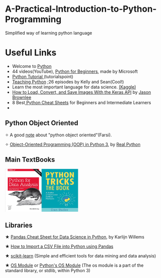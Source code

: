 # A-Practical-Introduction-to-Python-Programming
Simplified way of learning python language 
# Useful Links
- Welcome to <a href="https://www.python.org/">Python</a>
- 44 videos(YouTube), <a href="https://www.youtube.com/playlist?list=PLlrxD0HtieHhS8VzuMCfQD4uJ9yne1mE6&app=desktop">Python for Beginners</a>, made by Microsoft
- <a href="https://www.tutorialspoint.com/python/index.htm">Python Tutorial </a>(tutorialspoint)
- <a href="https://www.teachingpython.fm/page/2">Teaching Python</a> ;26 episodes by Kelly and Sean(Cool!)
- Learn the most important language for data science. <a href="https://www.kaggle.com/learn/python">(Kaggle)</a>
- <a href="https://machinelearningmastery.com/how-to-load-convert-and-save-images-with-the-keras-api/">How to Load, Convert, and Save Images With the Keras API</a> by <a href="https://machinelearningmastery.com">Jason Brownlee</a>
- 8 Best<a href="https://sinxloud.com/python-cheat-sheet-beginner-advanced/"> Python Cheat Sheets</a> for Beginners and Intermediate Learners
- <a href=""></a>
## Python Object Oriented
&#10023; A good <a href="http://www.tahlildadeh.com/Files/Articles/18.%20Python%20object-oriented.pdf">note</a> about "python object oriented"(Farsi). 

&#10023; <a href="https://realpython.com/python3-object-oriented-programming/#classes-in-python">Object-Oriented Programming (OOP) in Python 3</a>, by <a href="https://realpython.com/">Real Python</a>
## Main TextBooks
<img src="https://github.com/Erfaan-Rostami/A-Practical-Introduction-to-Python-Programming/blob/master/python%20for%20data%20analysis.jpg"  title="Python for data analysis" height="140" width="120"/><img src="https://github.com/Erfaan-Rostami/A-Practical-Introduction-to-Python-Programming/blob/master/images/python%20tricks.jpg"  title="Python Tricks the Book" height="140" width="120"/>

## Libraries 
&#9733; <a href="https://www.datacamp.com/community/blog/python-pandas-cheat-sheet?utm_source=adwords_ppc&utm_campaignid=1455363063&utm_adgroupid=65083631748&utm_device=c&utm_keyword=&utm_matchtype=b&utm_network=g&utm_adpostion=1t1&utm_creative=332602034364&utm_targetid=aud-299261629574:dsa-473406587915&utm_loc_interest_ms=&utm_loc_physical_ms=2364&gclid=CjwKCAjw9L_tBRBXEiwAOWVVCcUHfJqchmCceTCSlUu043Czi2LWn2o0-P_0TxPA2zRpdNhLdx1VOxoCNnIQAvD_BwE">Pandas Cheat Sheet for Data Science in Python</a>, by Karlijn Willems

&#9733; <a href="https://datatofish.com/import-csv-file-python-using-pandas/">How to Import a CSV File into Python using Pandas</a>

&#9733; <a href="">scikit-learn</a> (Simple and efficient tools for data mining and data analysis)

&#9733; <a href="https://pythonprogramming.net/python-3-os-module/">OS Module</a> or <a href="https://www.pythonforbeginners.com/os/pythons-os-module">Python's OS Module</a> (The os module is a part of the standard library, or stdlib, within Python 3)
